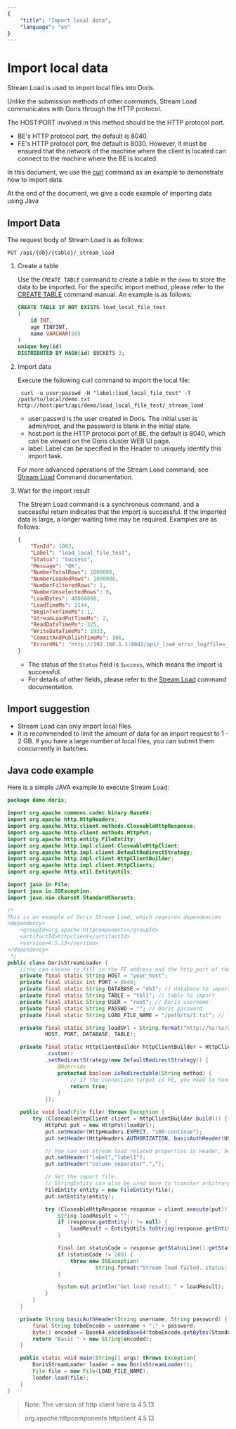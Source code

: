 ```yaml
---
{
    "title": "Import local data",
    "language": "en"
}
---
```


<!-- 
Licensed to the Apache Software Foundation (ASF) under one
or more contributor license agreements.  See the NOTICE file
distributed with this work for additional information
regarding copyright ownership.  The ASF licenses this file
to you under the Apache License, Version 2.0 (the
"License"); you may not use this file except in compliance
with the License.  You may obtain a copy of the License at

  http://www.apache.org/licenses/LICENSE-2.0

Unless required by applicable law or agreed to in writing,
software distributed under the License is distributed on an
"AS IS" BASIS, WITHOUT WARRANTIES OR CONDITIONS OF ANY
KIND, either express or implied.  See the License for the
specific language governing permissions and limitations
under the License.
-->

# Import local data

Stream Load is used to import local files into Doris.

Unlike the submission methods of other commands, Stream Load communicates with Doris through the HTTP protocol.

The HOST:PORT involved in this method should be the HTTP protocol port.

- BE's HTTP protocol port, the default is 8040.
- FE's HTTP protocol port, the default is 8030. However, it must be ensured that the network of the machine where the client is located can connect to the machine where the BE is located.

In this document, we use the [curl](https://curl.se/docs/manpage.html) command as an example to demonstrate how to import data.

At the end of the document, we give a code example of importing data using Java

## Import Data

The request body of Stream Load is as follows:

````text
PUT /api/{db}/{table}/_stream_load
````

1. Create a table

   Use the `CREATE TABLE` command to create a table in the `demo` to store the data to be imported. For the specific import method, please refer to the [CREATE TABLE](../../../sql-manual/sql-reference/Data-Definition-Statements/Create/CREATE-TABLE.html) command manual. An example is as follows:

   ```sql
   CREATE TABLE IF NOT EXISTS load_local_file_test
   (
       id INT,
       age TINYINT,
       name VARCHAR(50)
   )
   unique key(id)
   DISTRIBUTED BY HASH(id) BUCKETS 3;
   ````

2. Import data

   Execute the following curl command to import the local file:

   ````text
    curl -u user:passwd -H "label:load_local_file_test" -T /path/to/local/demo.txt http://host:port/api/demo/load_local_file_test/_stream_load
   ````

   - user:passwd is the user created in Doris. The initial user is admin/root, and the password is blank in the initial state.
   - host:port is the HTTP protocol port of BE, the default is 8040, which can be viewed on the Doris cluster WEB UI page.
   - label: Label can be specified in the Header to uniquely identify this import task.

   For more advanced operations of the Stream Load command, see [Stream Load](../../../sql-manual/sql-reference/Data-Manipulation-Statements/Load/STREAM-LOAD.html) Command documentation.

3. Wait for the import result

   The Stream Load command is a synchronous command, and a successful return indicates that the import is successful. If the imported data is large, a longer waiting time may be required. Examples are as follows:

   ````json
   {
       "TxnId": 1003,
       "Label": "load_local_file_test",
       "Status": "Success",
       "Message": "OK",
       "NumberTotalRows": 1000000,
       "NumberLoadedRows": 1000000,
       "NumberFilteredRows": 1,
       "NumberUnselectedRows": 0,
       "LoadBytes": 40888898,
       "LoadTimeMs": 2144,
       "BeginTxnTimeMs": 1,
       "StreamLoadPutTimeMs": 2,
       "ReadDataTimeMs": 325,
       "WriteDataTimeMs": 1933,
       "CommitAndPublishTimeMs": 106,
       "ErrorURL": "http://192.168.1.1:8042/api/_load_error_log?file=__shard_0/error_log_insert_stmt_db18266d4d9b4ee5-abb00ddd64bdf005_db18266d4d9b4ee5_abb00ddd64bdf005"
   }
   ````

   - The status of the `Status` field is `Success`, which means the import is successful.
   - For details of other fields, please refer to the [Stream Load](../../../sql-manual/sql-reference/Data-Manipulation-Statements/Load/STREAM-LOAD.html) command documentation.

## Import suggestion

- Stream Load can only import local files.
- It is recommended to limit the amount of data for an import request to 1 - 2 GB. If you have a large number of local files, you can submit them concurrently in batches.

## Java code example

Here is a simple JAVA example to execute Stream Load:

````java
package demo.doris;

import org.apache.commons.codec.binary.Base64;
import org.apache.http.HttpHeaders;
import org.apache.http.client.methods.CloseableHttpResponse;
import org.apache.http.client.methods.HttpPut;
import org.apache.http.entity.FileEntity;
import org.apache.http.impl.client.CloseableHttpClient;
import org.apache.http.impl.client.DefaultRedirectStrategy;
import org.apache.http.impl.client.HttpClientBuilder;
import org.apache.http.impl.client.HttpClients;
import org.apache.http.util.EntityUtils;

import java.io.File;
import java.io.IOException;
import java.nio.charset.StandardCharsets;

/*
This is an example of Doris Stream Load, which requires dependencies
<dependency>
    <groupId>org.apache.httpcomponents</groupId>
    <artifactId>httpclient</artifactId>
    <version>4.5.13</version>
</dependency>
 */
public class DorisStreamLoader {
    //You can choose to fill in the FE address and the http_port of the FE, but the connectivity between the client and the BE node must be guaranteed.
    private final static String HOST = "your_host";
    private final static int PORT = 8040;
    private final static String DATABASE = "db1"; // database to import
    private final static String TABLE = "tbl1"; // table to import
    private final static String USER = "root"; // Doris username
    private final static String PASSWD = ""; // Doris password
    private final static String LOAD_FILE_NAME = "/path/to/1.txt"; // local file path to import

    private final static String loadUrl = String.format("http://%s:%s/api/%s/%s/_stream_load",
            HOST, PORT, DATABASE, TABLE);

    private final static HttpClientBuilder httpClientBuilder = HttpClients
            .custom()
            .setRedirectStrategy(new DefaultRedirectStrategy() {
                @Override
                protected boolean isRedirectable(String method) {
                    // If the connection target is FE, you need to handle 307 redirect.
                    return true;
                }
            });

    public void load(File file) throws Exception {
        try (CloseableHttpClient client = httpClientBuilder.build()) {
            HttpPut put = new HttpPut(loadUrl);
            put.setHeader(HttpHeaders.EXPECT, "100-continue");
            put.setHeader(HttpHeaders.AUTHORIZATION, basicAuthHeader(USER, PASSWD));

            // You can set stream load related properties in Header, here we set label and column_separator.
            put.setHeader("label","label1");
            put.setHeader("column_separator",",");

            // Set the import file.
            // StringEntity can also be used here to transfer arbitrary data.
            FileEntity entity = new FileEntity(file);
            put.setEntity(entity);

            try (CloseableHttpResponse response = client.execute(put)) {
                String loadResult = "";
                if (response.getEntity() != null) {
                    loadResult = EntityUtils.toString(response.getEntity());
                }

                final int statusCode = response.getStatusLine().getStatusCode();
                if (statusCode != 200) {
                    throw new IOException(
                            String.format("Stream load failed. status: %s load result: %s", statusCode, loadResult));
                }

                System.out.println("Get load result: " + loadResult);
            }
        }
    }

    private String basicAuthHeader(String username, String password) {
        final String tobeEncode = username + ":" + password;
        byte[] encoded = Base64.encodeBase64(tobeEncode.getBytes(StandardCharsets.UTF_8));
        return "Basic " + new String(encoded);
    }

    public static void main(String[] args) throws Exception{
        DorisStreamLoader loader = new DorisStreamLoader();
        File file = new File(LOAD_FILE_NAME);
        loader.load(file);
    }
}
````

> Note: The version of http client here is 4.5.13
>
> <dependency>
> <groupId>org.apache.httpcomponents</groupId>
> <artifactId>httpclient</artifactId>
> <version>4.5.13</version>
> </dependency>
